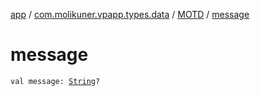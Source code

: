 [app](../../index.md) / [com.molikuner.vpapp.types.data](../index.md) / [MOTD](index.md) / [message](./message.md)

# message

`val message: `[`String`](https://kotlinlang.org/api/latest/jvm/stdlib/kotlin/-string/index.html)`?`